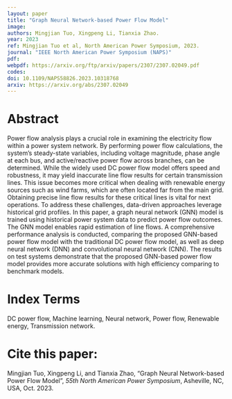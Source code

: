 ```yaml
---
layout: paper
title: "Graph Neural Network-based Power Flow Model"
image: 
authors: Mingjian Tuo, Xingpeng Li, Tianxia Zhao.
year: 2023
ref: Mingjian Tuo et al, North American Power Symposium, 2023.
journal: "IEEE North American Power Symposium (NAPS)"
pdf: 
webpdf: https://arxiv.org/ftp/arxiv/papers/2307/2307.02049.pdf
codes: 
doi: 10.1109/NAPS58826.2023.10318768
arxiv: https://arxiv.org/abs/2307.02049
---
```


# Abstract
Power flow analysis plays a crucial role in examining the electricity flow within a power system network. By performing power flow calculations, the system’s steady-state variables, including voltage magnitude, phase angle at each bus, and active/reactive power flow across branches, can be determined. While the widely used DC power flow model offers speed and robustness, it may yield inaccurate line flow results for certain transmission lines. This issue becomes more critical when dealing with renewable energy sources such as wind farms, which are often located far from the main grid. Obtaining precise line flow results for these critical lines is vital for next operations. To address these challenges, data-driven approaches leverage historical grid profiles. In this paper, a graph neural network (GNN) model is trained using historical power system data to predict power flow outcomes. The GNN model enables rapid estimation of line flows. A comprehensive performance analysis is conducted, comparing the proposed GNN-based power flow model with the traditional DC power flow model, as well as deep neural network (DNN) and convolutional neural network (CNN). The results on test systems demonstrate that the proposed GNN-based power flow model provides more accurate solutions with high efficiency comparing to benchmark models.

# Index Terms
DC power flow, Machine learning, Neural network, Power flow, Renewable energy, Transmission network.

# Cite this paper:
Mingjian Tuo, Xingpeng Li, and Tianxia Zhao, “Graph Neural Network-based Power Flow Model”, *55th North American Power Symposium*, Asheville, NC, USA, Oct. 2023.
